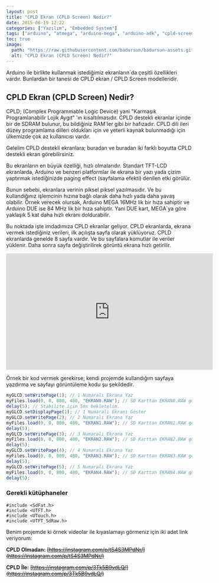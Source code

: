 ```yaml
---
layout: post
title: "CPLD Ekran (CPLD Screen) Nedir?"
date: 2015-06-19 12:22
categories: ["Yazılım", "Embedded System"]
tags: ["arduino", "atmega", "arduino-mega", "arduino-adk", "cpld-screen", "cpld", "tft", "lcd"]
toc: true
image:
  path: "https://raw.githubusercontent.com/badursun/badursun-assets.github.io/refs/heads/main/img/cpld-screen-66eea984c3144.webp"
  alt: "CPLD Ekran (CPLD Screen) Nedir?"
---
```


Arduino ile birlikte kullanmak istediğimiz ekranların´da çeşitli özellikleri vardır. Bunlardan bir tanesi de CPLD ekran / CPLD Screen modelleridir.

## CPLD Ekran (CPLD Screen) Nedir?
CPLD; (Complex Programmable Logic Device) yani "Karmaşık Programlanabilir Lojik Aygıt" 'ın kısaltılmasıdır. CPLD destekli ekranlar içinde bir de SDRAM bulunur, bu bildiğiniz RAM´ler gibi bir hafızadır. CPLD dili ileri düzey programlama dilleri oldukları için ve yeterli kaynak bulunmadığı için ülkemizde çok az kullanıcısı vardır.

Gelelim CPLD destekli ekranlara; buradan ve buradan iki farklı boyutta CPLD destekli ekran görebilirsiniz.

Bu ekranların en büyük özelliği, hızlı olmalarıdır. Standart TFT-LCD ekranlarda, Arduino ve benzeri platformlar ile ekrana bir yazı yada çizim yaptırmak istediğinizde paging effect (sayfalama efekti) denilen etki görülür. 

Bunun sebebi, ekranlara verinin piksel piksel yazılmasıdır. Ve bu kullandığınız işlemcinin hızına bağlı olarak daha hızlı yada daha yavaş olabilir. Örnek verecek olursak, Arduino MEGA 16MHz lik bir hıza sahiptir ve Arduino DUE ise 84 MHz lik bir hıza sahiptir. Yani DUE kart, MEGA´ya göre yaklaşık 5 kat daha hızlı ekranı doldurabilir.

Bu noktada işte imdadımıza CPLD ekranlar geliyor. CPLD ekranlarda, ekrana vermek istediğiniz verileri, ilk açılışta sayfa olarak yüklüyoruz. CPLD ekranlarda genelde 8 sayfa vardır. Ve bu sayfalara komutlar ile veriler yüklenir. Daha sonra sayfa değiştirilirek görüntü ekrana hızlı getirilir.

<p style="text-align: center;"><iframe src="https://www.youtube.com/embed/B8Vax30hkoo?rel=0&amp;showinfo=0" width="560" height="315" frameborder="0" allowfullscreen="allowfullscreen"></iframe></p>


Örnek bir kod vermek gerekirse; kendi projemde kullandığım sayfaya yazdırma ve sayfayı görüntüleme kodu şu şekildedir.

```javascript
myGLCD.setWritePage(1); // 1 Numaralı Ekrana Yaz
myFiles.load(0, 0, 800, 480, "EKRAN0.RAW"); // SD Karttan EKRAN0.RAW görselini yükle
delay(5); // Stabilite için 5ms bekletelim.
myGLCD.setDisplayPage(1); // 1 Numaralı Ekranı Göster
myGLCD.setWritePage(2); // 2 Numaralı Ekrana Yaz
myFiles.load(0, 0, 800, 480, "EKRAN1.RAW"); // SD Karttan EKRAN1.RAW görselini yükle
delay(5);
myGLCD.setWritePage(3); // 3 Numaralı Ekrana Yaz
myFiles.load(0, 0, 800, 480, "EKRAN2.RAW"); // SD Karttan EKRAN2.RAW görselini yükle
delay(5);
myGLCD.setWritePage(4); // 4 Numaralı Ekrana Yaz
myFiles.load(0, 0, 800, 480, "EKRAN3.RAW"); // SD Karttan EKRAN3.RAW görselini yükle
delay(5);
myGLCD.setWritePage(5); // 5 Numaralı Ekrana Yaz
myFiles.load(0, 0, 800, 480, "EKRAN4.RAW"); // SD Karttan EKRAN4.RAW görselini yükle
delay(5);
```

### Gerekli kütüphaneler
```
#include <SdFat.h>
#include <UTFT.h>
#include <UTouch.h>
#include <UTFT_SdRaw.h>
```

Benim projemde ki örnek videolar ile kıyaslamayı görmeniz için iki adet link veriyorum:

<strong>CPLD Olmadan:</strong> ~~[https://instagram.com/p/tS4S3MPdNr/](https://instagram.com/p/tS4S3MPdNr/)~~

<strong>CPLD İle:</strong> ~~[https://instagram.com/p/3Tk5B9vdLQ/](https://instagram.com/p/3Tk5B9vdLQ/)~~